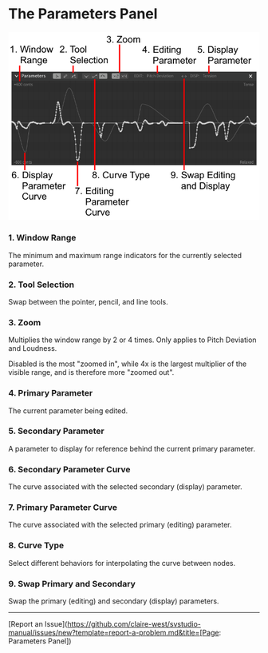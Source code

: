 # The Parameters Panel

![Parameters Panel](/img/parameters/parameters-panel.png)

### 1. Window Range
The minimum and maximum range indicators for the currently selected parameter.

### 2. Tool Selection
Swap between the pointer, pencil, and line tools.

### 3. Zoom
Multiplies the window range by 2 or 4 times. Only applies to Pitch Deviation and Loudness.

Disabled is the most "zoomed in", while 4x is the largest multiplier of the visible range, and is therefore more "zoomed out".

### 4. Primary Parameter
The current parameter being edited.

### 5. Secondary Parameter
A parameter to display for reference behind the current primary parameter.

### 6. Secondary Parameter Curve
The curve associated with the selected secondary (display) parameter.

### 7. Primary Parameter Curve
The curve associated with the selected primary (editing) parameter.

### 8. Curve Type
Select different behaviors for interpolating the curve between nodes.

### 9. Swap Primary and Secondary
Swap the primary (editing) and secondary (display) parameters.

---

[Report an Issue](https://github.com/claire-west/svstudio-manual/issues/new?template=report-a-problem.md&title=[Page: Parameters Panel])